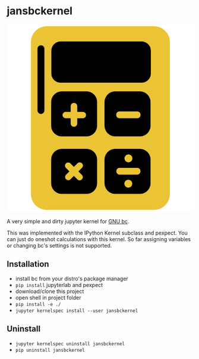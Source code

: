 # jansbckernel

![alt](jansbckernel/logo-svg.svg)

A very simple and dirty jupyter kernel for [GNU bc](https://www.gnu.org/software/bc/).

This was implemented with the IPython Kernel subclass and pexpect.
You can just do oneshot calculations with this kernel.
So far assigning variables or changing bc's settings is not supported.

## Installation

- install bc from your distro's package manager
- `pip install` jupyterlab and pexpect
- download/clone this project
- open shell in project folder
- `pip install -e ./`
- `jupyter kernelspec install --user jansbckernel`

## Uninstall

- `jupyter kernelspec uninstall jansbckernel`
- `pip uninstall jansbckernel`
